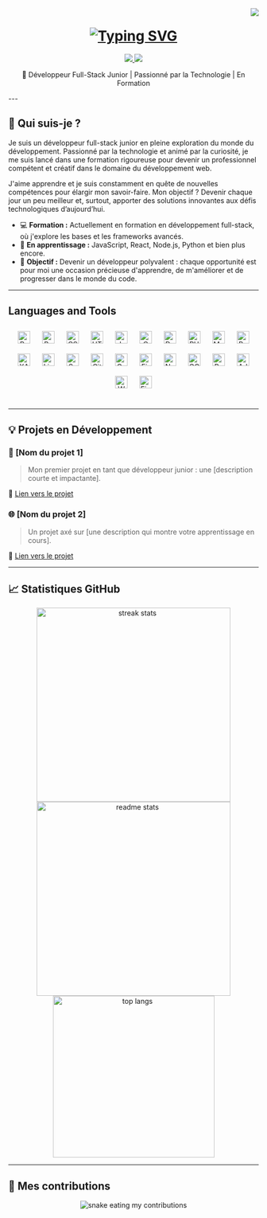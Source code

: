 <img align="right" src="https://visitor-badge.laobi.icu/badge?page_id=salesp07.salesp07" />

<h1 align="center">
    <a href="https://git.io/typing-svg">
      <img src="https://readme-typing-svg.herokuapp.com?font=Gugi&size=30&duration=5002&pause=900&color=F79600&background=FF150300&width=435&lines=Hello+world!;I'm+Elie+Mosumba" alt="Typing SVG" />
    </a>
</h1>

<div align="center"> 
  <a href="mailto:mosumbae@gmail.com">
    <img src="https://img.shields.io/badge/Email-Contacter-EA4335?style=for-the-badge&logo=gmail" />
  </a>
  <a href="https://www.linkedin.com/in/elie-mosumba-1111ab220/" target="_blank">
    <img src="https://img.shields.io/badge/LinkedIn-0077B5?style=for-the-badge&logo=linkedin&logoColor=white" />
  </a>
</div>

<p align="center">🚀 Développeur Full-Stack Junior | Passionné par la Technologie | En Formation </p>
---

## 🌌 Qui suis-je ?

Je suis un développeur full-stack junior en pleine exploration du monde du développement. Passionné par la technologie et animé par la curiosité, je me suis lancé dans une formation rigoureuse pour devenir un professionnel compétent et créatif dans le domaine du développement web.

J'aime apprendre et je suis constamment en quête de nouvelles compétences pour élargir mon savoir-faire. Mon objectif ? Devenir chaque jour un peu meilleur et, surtout, apporter des solutions innovantes aux défis technologiques d’aujourd’hui.

- 💻 **Formation :** Actuellement en formation en développement full-stack, où j'explore les bases et les frameworks avancés.
- 🌱 **En apprentissage :** JavaScript, React, Node.js, Python et bien plus encore.
- 🎯 **Objectif :** Devenir un développeur polyvalent : chaque opportunité est pour moi une occasion précieuse d'apprendre, de m'améliorer et de progresser dans le monde du code.

---

## Languages and Tools  
<div align="center">  
<a href="https://reactjs.org/" target="_blank"><img style="margin: 10px" src="https://profilinator.rishav.dev/skills-assets/react-original-wordmark.svg" alt="React" height="25" /></a>  
<a href="https://getbootstrap.com/docs/3.4/javascript/" target="_blank"><img style="margin: 10px" src="https://profilinator.rishav.dev/skills-assets/bootstrap-plain.svg" alt="Bootstrap" height="25" /></a>  
<a href="https://www.w3schools.com/css/" target="_blank"><img style="margin: 10px" src="https://profilinator.rishav.dev/skills-assets/css3-original-wordmark.svg" alt="CSS3" height="25" /></a>  
<a href="https://en.wikipedia.org/wiki/HTML5" target="_blank"><img style="margin: 10px" src="https://profilinator.rishav.dev/skills-assets/html5-original-wordmark.svg" alt="HTML5" height="25" /></a>  
<a href="https://www.javascript.com/" target="_blank"><img style="margin: 10px" src="https://profilinator.rishav.dev/skills-assets/javascript-original.svg" alt="JavaScript" height="25" /></a>  
<a href="https://www.cprogramming.com/" target="_blank"><img style="margin: 10px" src="https://profilinator.rishav.dev/skills-assets/c-original.svg" alt="C" height="25" /></a>  
<a href="https://www.docker.com/" target="_blank"><img style="margin: 10px" src="https://profilinator.rishav.dev/skills-assets/docker-original-wordmark.svg" alt="Docker" height="25" /></a>  
<a href="https://www.php.net/" target="_blank"><img style="margin: 10px" src="https://profilinator.rishav.dev/skills-assets/php-original.svg" alt="PHP" height="25" /></a>  
<a href="https://www.mysql.com/" target="_blank"><img style="margin: 10px" src="https://profilinator.rishav.dev/skills-assets/mysql-original-wordmark.svg" alt="MySQL" height="25" /></a>  
<a href="https://www.gnu.org/software/bash/" target="_blank"><img style="margin: 10px" src="https://profilinator.rishav.dev/skills-assets/gnu_bash-icon.svg" alt="Bash" height="25" /></a>  
<a href="https://www.apachefriends.org/" target="_blank"><img style="margin: 10px" src="https://profilinator.rishav.dev/skills-assets/xampp.png" alt="XAMPP" height="25" /></a>  
<a href="https://www.linux.org/" target="_blank"><img style="margin: 10px" src="https://profilinator.rishav.dev/skills-assets/linux-original.svg" alt="Linux" height="25" /></a>  
<a href="https://sass-lang.com/" target="_blank"><img style="margin: 10px" src="https://profilinator.rishav.dev/skills-assets/sass-original.svg" alt="Sass" height="25" /></a>  
<a href="https://github.com/" target="_blank"><img style="margin: 10px" src="https://profilinator.rishav.dev/skills-assets/git-scm-icon.svg" alt="Git" height="25" /></a>  
<a href="https://www.gatsbyjs.com/" target="_blank"><img style="margin: 10px" src="https://profilinator.rishav.dev/skills-assets/gatsby.png" alt="Gatsby" height="25" /></a>  
<a href="https://firebase.google.com/" target="_blank"><img style="margin: 10px" src="https://profilinator.rishav.dev/skills-assets/firebase.png" alt="Firebase" height="25" /></a>  
<a href="https://nodejs.org/" target="_blank"><img style="margin: 10px" src="https://profilinator.rishav.dev/skills-assets/nodejs-original-wordmark.svg" alt="Node.js" height="25" /></a>  
<a href="https://cloud.google.com/" target="_blank"><img style="margin: 10px" src="https://profilinator.rishav.dev/skills-assets/google_cloud-icon.svg" alt="GCP" height="25" /></a>  
<a href="https://www.python.org/" target="_blank"><img style="margin: 10px" src="https://profilinator.rishav.dev/skills-assets/python-original.svg" alt="Python" height="25" /></a>  
<a href="https://www.adobe.com/in/products/xd.html" target="_blank"><img style="margin: 10px" src="https://profilinator.rishav.dev/skills-assets/adobexd.png" alt="Adobe XD" height="25" /></a>  
<a href="https://wordpress.com/" target="_blank"><img style="margin: 10px" src="https://profilinator.rishav.dev/skills-assets/wordpress.png" alt="WordPress" height="25" /></a>  
<a href="https://www.figma.com/" target="_blank"><img style="margin: 10px" src="https://profilinator.rishav.dev/skills-assets/figma-icon.svg" alt="Figma" height="25" /></a>  
</div>  

<br/>  

---

## 💡 Projets en Développement

### 🚀 **[Nom du projet 1]**
> Mon premier projet en tant que développeur junior : une [description courte et impactante].

🔗 [Lien vers le projet](https://github.com/votre-projet)

### 🌐 **[Nom du projet 2]**
> Un projet axé sur [une description qui montre votre apprentissage en cours].

🔗 [Lien vers le projet](https://github.com/votre-projet)

---

## 📈 Statistiques GitHub

<div align="center">
  <img width=390 src="https://github-readme-streak-stats.herokuapp.com/?user=elie-mosumba&theme=react&border_radius=10" alt="streak stats"/>
  <img width=390 src="https://github-readme-stats.vercel.app/api?username=elie-mosumba&count_private=true&show_icons=true&theme=react&rank_icon=github&border_radius=10" alt="readme stats" />
  <br/>
  <img width=325 align="center" src="https://github-readme-stats.vercel.app/api/top-langs/?username=elie-mosumba&hide=HTML&langs_count=8&layout=compact&theme=react&border_radius=10&size_weight=0.5&count_weight=0.5&exclude_repo=github-readme-stats" alt="top langs" />
</div>

---

## 🐍 Mes contributions

<div align="center">
  <img alt="snake eating my contributions" src="https://github.com/elie-mosumba/elie-mosumba/blob/output/github-contribution-grid-snake.svg" />
</div>
